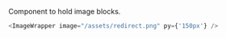 Component to hold image blocks.

```js
<ImageWrapper image="/assets/redirect.png" py={'150px'} />
```
